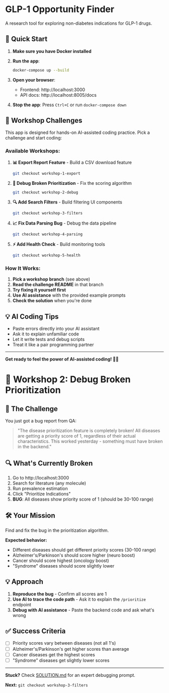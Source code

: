 # GLP-1 Opportunity Finder

A research tool for exploring non-diabetes indications for GLP-1 drugs.

## 🚀 Quick Start

1. **Make sure you have Docker installed**
2. **Run the app**:
   ```bash
   docker-compose up --build
   ```
3. **Open your browser**: 
   - Frontend: http://localhost:3000
   - API docs: http://localhost:8005/docs

4. **Stop the app**: Press `Ctrl+C` or run `docker-compose down`

## 🎯 Workshop Challenges

This app is designed for hands-on AI-assisted coding practice. Pick a challenge and start coding:

### Available Workshops:

1. **📊 Export Report Feature** - Build a CSV download feature
   ```bash
   git checkout workshop-1-export
   ```

2. **🐛 Debug Broken Prioritization** - Fix the scoring algorithm  
   ```bash
   git checkout workshop-2-debug
   ```

3. **🔍 Add Search Filters** - Build filtering UI components
   ```bash
   git checkout workshop-3-filters
   ```

4. **📈 Fix Data Parsing Bug** - Debug the data pipeline
   ```bash
   git checkout workshop-4-parsing
   ```

5. **⚡ Add Health Check** - Build monitoring tools
   ```bash
   git checkout workshop-5-health
   ```

### How It Works:
1. **Pick a workshop branch** (see above)
2. **Read the challenge README** in that branch
3. **Try fixing it yourself first**
4. **Use AI assistance** with the provided example prompts
5. **Check the solution** when you're done

## 💡 AI Coding Tips

- Paste errors directly into your AI assistant
- Ask it to explain unfamiliar code
- Let it write tests and debug scripts
- Treat it like a pair programming partner

---

**Get ready to feel the power of AI-assisted coding! 🤖✨**

# 🐛 Workshop 2: Debug Broken Prioritization

## 🎯 The Challenge

You just got a bug report from QA:

> "The disease prioritization feature is completely broken! All diseases are getting a priority score of 1, regardless of their actual characteristics. This worked yesterday - something must have broken in the backend."

## 🔍 What's Currently Broken

1. Go to http://localhost:3000
2. Search for literature (any molecule)
3. Run prevalence estimation 
4. Click "Prioritize Indications"
5. **BUG**: All diseases show priority score of 1 (should be 30-100 range)

## 🛠️ Your Mission

Find and fix the bug in the prioritization algorithm.

**Expected behavior:**
- Different diseases should get different priority scores (30-100 range)
- Alzheimer's/Parkinson's should score higher (neuro boost)
- Cancer should score highest (oncology boost)
- "Syndrome" diseases should score slightly lower

## 💡 Approach

1. **Reproduce the bug** - Confirm all scores are 1
2. **Use AI to trace the code path** - Ask it to explain the `/prioritize` endpoint
3. **Debug with AI assistance** - Paste the backend code and ask what's wrong

## ✅ Success Criteria

- [ ] Priority scores vary between diseases (not all 1's)
- [ ] Alzheimer's/Parkinson's get higher scores than average
- [ ] Cancer diseases get the highest scores
- [ ] "Syndrome" diseases get slightly lower scores

---

**Stuck?** Check [SOLUTION.md](./SOLUTION.md) for an expert debugging prompt.

**Next:** `git checkout workshop-3-filters` 